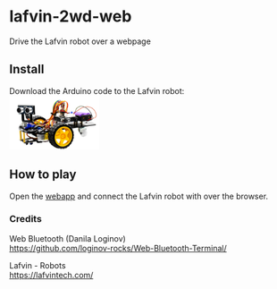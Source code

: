 # lafvin-2wd-web
Drive the Lafvin robot over a webpage

## Install
Download the Arduino code to the Lafvin robot:  
<img tag="Lafvin 2WD v2.0" src="image.png" style="height:10vw;" />

## How to play
Open the [webapp](https://adrianotiger.github.io/lafvin-2wd-web/webapp/) and connect the Lafvin robot with over the browser.

### Credits
Web Bluetooth  (Danila Loginov)  
https://github.com/loginov-rocks/Web-Bluetooth-Terminal/

Lafvin - Robots  
https://lafvintech.com/
